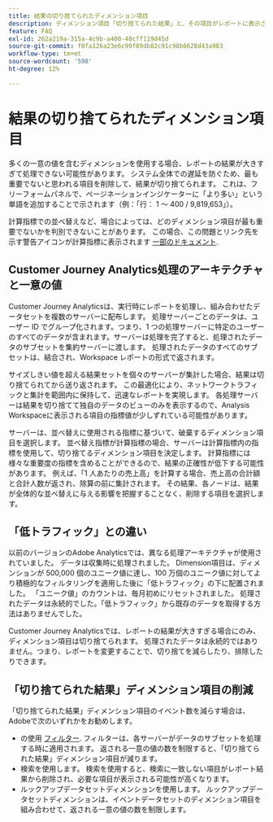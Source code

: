 ```yaml
---
title: 結果の切り捨てられたディメンション項目
description: ディメンション項目「切り捨てられた結果」と、その項目がレポートに表示される理由を説明します。
feature: FAQ
exl-id: 262a219a-315a-4c9b-a400-48cff119d45d
source-git-commit: f0fa126a23e6c99f89db82c91c98b6628d43a983
workflow-type: tm+mt
source-wordcount: '598'
ht-degree: 12%

---
```


# 結果の切り捨てられたディメンション項目

多くの一意の値を含むディメンションを使用する場合、レポートの結果が大きすぎて処理できない可能性があります。  システム全体での遅延を防ぐため、最も重要でないと思われる項目を削除して、結果が切り捨てられます。  これは、フリーフォームパネルで、ページネーションインジケーターに「より多い」という単語を追加することで示されます（例：「行： 1 ～ 400 / 9,819,653」）。

計算指標での並べ替えなど、場合によっては、どのディメンション項目が最も重要でないかを判別できないことがあります。  この場合、この問題とリンク先を示す警告アイコンが計算指標に表示されます [一部のドキュメント](https://experienceleague.adobe.com/docs/analytics-platform/using/cja-components/dimensions/high-cardinality.html?lang=en).

## Customer Journey Analytics処理のアーキテクチャと一意の値

Customer Journey Analyticsは、実行時にレポートを処理し、組み合わせたデータセットを複数のサーバーに配布します。 処理サーバーごとのデータは、ユーザー ID でグループ化されます。つまり、1 つの処理サーバーに特定のユーザーのすべてのデータが含まれます。サーバーは処理を完了すると、処理されたデータのサブセットを集約サーバーに渡します。 処理されたデータのすべてのサブセットは、結合され、Workspace レポートの形式で返されます。

サイズしきい値を超える結果セットを個々のサーバーが集計した場合、結果は切り捨てられてから送り返されます。 この最適化により、ネットワークトラフィックと集計を範囲内に保持して、迅速なレポートを実現します。 各処理サーバーは結果を切り捨てて独自のデータのビューのみを表示するので、Analysis Workspaceに表示される項目の指標値が少しずれている可能性があります。

サーバーは、並べ替えに使用される指標に基づいて、破棄するディメンション項目を選択します。 並べ替え指標が計算指標の場合、サーバーは計算指標内の指標を使用して、切り捨てるディメンション項目を決定します。 計算指標には様々な重要度の指標を含めることができるので、結果の正確性が低下する可能性があります。 例えば、「1 人あたりの売上高」を計算する場合、売上高の合計額と合計人数が返され、除算の前に集計されます。 その結果、各ノードは、結果が全体的な並べ替えに与える影響を把握することなく、削除する項目を選択します。

## 「低トラフィック」との違い

以前のバージョンのAdobe Analyticsでは、異なる処理アーキテクチャが使用されていました。 データは収集時に処理されました。 Dimension項目は、ディメンションが 500,000 個のユニーク値に達し、100 万個のユニーク値に対してより積極的なフィルタリングを適用した後に「低トラフィック」の下に配置されました。 「ユニーク値」のカウントは、毎月初めにリセットされました。 処理されたデータは永続的でした。「低トラフィック」から既存のデータを取得する方法はありませんでした。

Customer Journey Analyticsでは、レポートの結果が大きすぎる場合にのみ、ディメンション項目は切り捨てられます。 処理されたデータは永続的ではありません。つまり、レポートを変更することで、切り捨てを減らしたり、排除したりできます。

## 「切り捨てられた結果」ディメンション項目の削減

「切り捨てられた結果」ディメンション項目のイベント数を減らす場合は、Adobeで次のいずれかをお勧めします。

* の使用 [フィルター](/help/components/filters/create-filters.md). フィルターは、各サーバーがデータのサブセットを処理する時に適用されます。 返される一意の値の数を制限すると、「切り捨てられた結果」ディメンション項目が減ります。
* 検索を使用します。 検索を使用すると、検索に一致しない項目がレポート結果から削除され、必要な項目が表示される可能性が高くなります。
* ルックアップデータセットディメンションを使用します。 ルックアップデータセットディメンションは、イベントデータセットのディメンション項目を組み合わせて、返される一意の値の数を制限します。
